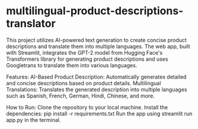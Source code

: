 # multilingual-product-descriptions-translator
This project utilizes AI-powered text generation to create concise product descriptions and translate them into multiple languages. The web app, built with Streamlit, integrates the GPT-2 model from Hugging Face's Transformers library for generating product descriptions and uses Googletrans to translate them into various languages.

Features:
AI-Based Product Description: Automatically generates detailed and concise descriptions based on product details.
Multilingual Translations: Translates the generated description into multiple languages such as Spanish, French, German, Hindi, Chinese, and more.

How to Run:
Clone the repository to your local machine.
Install the dependencies: pip install -r requirements.txt
Run the app using streamlit run app.py in the terminal.
